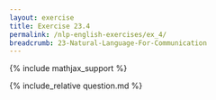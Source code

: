 ```yaml
---
layout: exercise
title: Exercise 23.4
permalink: /nlp-english-exercises/ex_4/
breadcrumb: 23-Natural-Language-For-Communication
---
```


{% include mathjax_support %}

<div><i class="arrow-up loader" data-chapter="nlp-english-exercises" data-exercise="ex_4" data-rating="0"></i></div>
{% include_relative question.md %}

